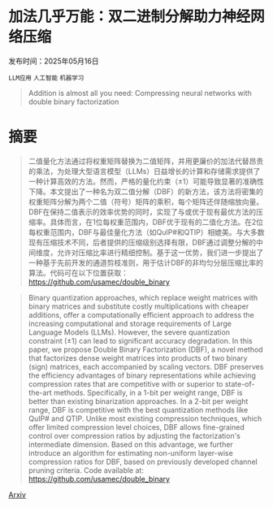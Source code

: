# 加法几乎万能：双二进制分解助力神经网络压缩

发布时间：2025年05月16日

`LLM应用` `人工智能` `机器学习`

> Addition is almost all you need: Compressing neural networks with double binary factorization

# 摘要

> 二值量化方法通过将权重矩阵替换为二值矩阵，并用更廉价的加法代替昂贵的乘法，为处理大型语言模型（LLMs）日益增长的计算和存储需求提供了一种计算高效的方法。然而，严格的量化约束（±1）可能导致显著的准确性下降。本文提出了一种名为双二值分解（DBF）的新方法，该方法将密集的权重矩阵分解为两个二值（符号）矩阵的乘积，每个矩阵还伴随缩放向量。DBF在保持二值表示的效率优势的同时，实现了与或优于现有最优方法的压缩率。具体而言，在1位每权重范围内，DBF优于现有的二值化方法。在2位每权重范围内，DBF与最佳量化方法（如QuIP#和QTIP）相媲美。与大多数现有压缩技术不同，后者提供的压缩级别选择有限，DBF通过调整分解的中间维度，允许对压缩比率进行精细控制。基于这一优势，我们进一步提出了一种基于先前开发的通道剪枝准则，用于估计DBF的非均匀分层压缩比率的算法。代码可在以下位置获取：https://github.com/usamec/double_binary

> Binary quantization approaches, which replace weight matrices with binary matrices and substitute costly multiplications with cheaper additions, offer a computationally efficient approach to address the increasing computational and storage requirements of Large Language Models (LLMs). However, the severe quantization constraint ($\pm1$) can lead to significant accuracy degradation. In this paper, we propose Double Binary Factorization (DBF), a novel method that factorizes dense weight matrices into products of two binary (sign) matrices, each accompanied by scaling vectors. DBF preserves the efficiency advantages of binary representations while achieving compression rates that are competitive with or superior to state-of-the-art methods. Specifically, in a 1-bit per weight range, DBF is better than existing binarization approaches. In a 2-bit per weight range, DBF is competitive with the best quantization methods like QuIP\# and QTIP. Unlike most existing compression techniques, which offer limited compression level choices, DBF allows fine-grained control over compression ratios by adjusting the factorization's intermediate dimension. Based on this advantage, we further introduce an algorithm for estimating non-uniform layer-wise compression ratios for DBF, based on previously developed channel pruning criteria.
  Code available at: https://github.com/usamec/double_binary

[Arxiv](https://arxiv.org/abs/2505.11076)